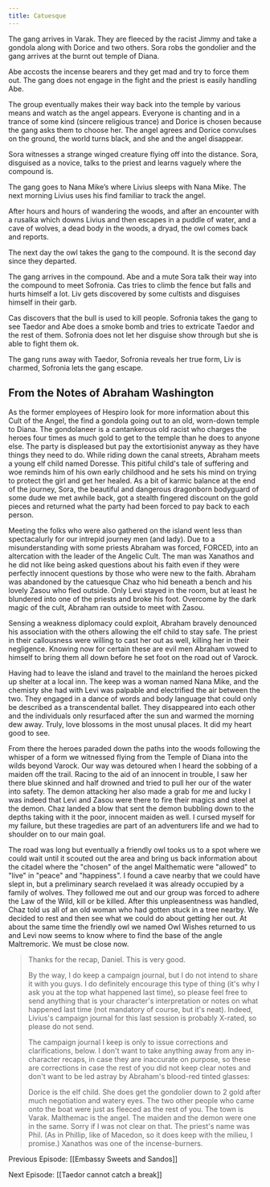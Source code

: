 ```yaml
---
title: Catuesque
---
```


The gang arrives in Varak. They are fleeced by the racist Jimmy and take a gondola along with Dorice and two others. Sora robs the gondolier and the gang arrives at the burnt out temple of Diana.

Abe accosts the incense bearers and they get mad and try to force them out. The gang does not engage in the fight and the priest is easily handling Abe.

The group eventually makes their way back into the temple by various means and watch as the angel appears. Everyone is chanting and in a trance of some kind (sincere religious trance) and Dorice is chosen because the gang asks them to choose her. The angel agrees and Dorice convulses on the ground, the world turns black, and she and the angel disappear.

Sora witnesses a strange winged creature flying off into the distance. Sora, disguised as a novice, talks to the priest and learns vaguely where the compound is.

The gang goes to Nana Mike’s where Livius sleeps with Nana Mike. The next morning Livius uses his find familiar to track the angel.

After hours and hours of wandering the woods, and after an encounter with a rusalka which downs Livius and then escapes in a puddle of water, and a cave of wolves, a dead body in the woods, a dryad, the owl comes back and reports.

The next day the owl takes the gang to the compound. It is the second day since they departed.

The gang arrives in the compound. Abe and a mute Sora talk their way into the compound to meet Sofronia. Cas tries to climb the fence but falls and hurts himself a lot. Liv gets discovered by some cultists and disguises himself in their garb.

Cas discovers that the bull is used to kill people. Sofronia takes the gang to see Taedor and Abe does a smoke bomb and tries to extricate Taedor and the rest of them. Sofronia does not let her disguise show through but she is able to fight them ok.

The gang runs away with Taedor, Sofronia reveals her true form, Liv is charmed, Sofronia lets the gang escape.

## From the Notes of Abraham Washington

As the former employees of Hespiro look for more information about this Cult of the Angel, the find a gondola going out to an old, worn-down temple to Diana. The gondolaneer is a cantankerous old racist who charges the heroes four times as much gold to get to the temple than he does to anyone else. The party is displeased but pay the extortisionist anyway as they have things they need to do. While riding down the canal streets, Abraham meets a young elf child named Doresse. This pitiful child's tale of suffering and woe reminds him of his own early childhood and he sets his mind on trying to protect the girl and get her healed. As a bit of karmic balance at the end of the journey, Sora, the beautiful and dangerous dragonborn bodyguard of some dude we met awhile back, got a stealth fingered discount on the gold pieces and returned what the party had been forced to pay back to each person.

Meeting the folks who were also gathered on the island went less than spectacalurly for our intrepid journey men (and lady). Due to a misunderstanding with some priests Abraham was forced, FORCED, into an altercation with the leader of the Angelic Cult. The man was Xanathos and he did not like being asked questions about his faith even if they were perfectly innocent questions by those who were new to the faith. Abraham was abandoned by the catuesque Chaz who hid beneath a bench and his lovely Zasou who fled outside. Only Levi stayed in the room, but at least he blundered into one of the priests and broke his foot. Overcome by the dark magic of the cult, Abraham ran outside to meet with Zasou.

Sensing a weakness diplomacy could exploit, Abraham bravely denounced his association with the others allowing the elf child to stay safe. The priest in their callousness were willing to cast her out as well, killing her in their negligence. Knowing now for certain these are evil men Abraham vowed to himself to bring them all down before he set foot on the road out of Varock.

Having had to leave the island and travel to the mainland the heroes picked up shelter at a local inn. The keep was a woman named Nana Mike, and the chemisty she had with Levi was palpable and electrified the air between the two. They engaged in a dance of words and body language that could only be described as a transcendental ballet. They disappeared into each other and the individuals only resurfaced after the sun and warmed the morning dew away. Truly, love blossoms in the most unusal places. It did my heart good to see.

From there the heroes paraded down the paths into the woods following the whisper of a form we witnessed flying from the Temple of Diana into the wilds beyond Varock. Our way was detoured when I heard the sobbing of a maiden off the trail. Racing to the aid of an innocent in trouble, I saw her there blue skinned and half drowned and tried to pull her our of the water into safety. The demon attacking her also made a grab for me and lucky I was indeed that Levi and Zasou were there to fire their magics and steel at the demon. Chaz landed a blow that sent the demon bubbling down to the depths taking with it the poor, innocent maiden as well. I cursed myself for my failure, but these tragedies are part of an adventurers life and we had to shoulder on to our main goal.

The road was long but eventually a friendly owl tooks us to a spot where we could wait until it scouted out the area and bring us back information about the citadel where the "chosen" of the angel Malthematic were "allowed" to "live" in "peace" and "happiness". I found a cave nearby that we could have slept in, but a preliminary search revelaed it was already occupied by a family of wolves. They followed me out and our group was forced to adhere the Law of the Wild, kill or be killed. After this unpleasentness was handled, Chaz told us all of an old woman who had gotten stuck in a tree nearby. We decided to rest and then see what we could do about getting her out. At about the same time the friendly owl we named Owl Wishes returned to us and Levi now seems to know where to find the base of the angle Maltremoric. We must be close now.

> Thanks for the recap, Daniel. This is very good. 
>
> By the way, I do keep a campaign journal, but I do not intend to share it with you guys. I do definitely encourage this type of thing (it's why I ask you at the top what happened last time), so please feel free to send anything that is your character's interpretation or notes on what happened last time (not mandatory of course, but it's neat). Indeed, Livius's campaign journal for this last session is probably X-rated, so please do not send. 
>
> The campaign journal I keep is only to issue corrections and clarifications, below. I don't want to take anything away from any in-character recaps, in case they are inaccurate on purpose, so these are corrections in case the rest of you did not keep clear notes and don't want to be led astray by Abraham's blood-red tinted glasses: 
>
> Dorice is the elf child. She does get the gondolier down to 2 gold after much negotiation and watery eyes. The two other people who came onto the boat were just as fleeced as the rest of you. The town is Varak. Malthemac is the angel. The maiden and the demon were one in the same. Sorry if I was not clear on that. The priest's name was Phil. (As in Phillip, like of Macedon, so it does keep with the milieu, I promise.) Xanathos was one of the incense-burners. 

Previous Episode: [[Embassy Sweets and Sandos]]

Next Episode: [[Taedor cannot catch a break]]